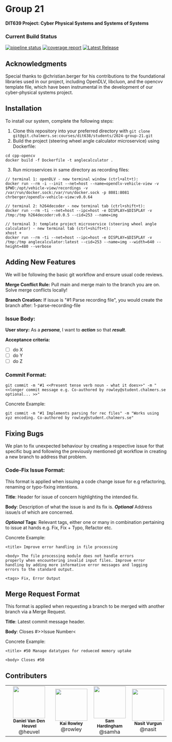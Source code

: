 # Group 21
**DIT639 Project: Cyber Physical Systems and Systems of Systems**

### Current Build Status
[![pipeline status](https://git.chalmers.se/courses/dit638/students/2024-group-21/badges/main/pipeline.svg)](https://git.chalmers.se/courses/dit638/students/2024-group-21/-/pipelines)
[![coverage report](https://git.chalmers.se/courses/dit638/students/2024-group-21/badges/main/coverage.svg)](https://git.chalmers.se/courses/dit638/students/2024-group-21/-/commits/main)
[![Latest Release](https://git.chalmers.se/courses/dit638/students/2024-group-21/-/badges/release.svg)](https://git.chalmers.se/courses/dit638/students/2024-group-21/-/releases)


## Acknowledgments
Special thanks to @christian.berger for his contributions to the foundational libraries used in our project, including OpenDLV, libcluon, and the opencvv template file, which have been instrumental in the development of our cyber-physical systems project.

## Installation
To install our system, complete the following steps:

1. Clone this repository into your preferred directory with ```git clone git@git.chalmers.se:courses/dit638/students/2024-group-21.git```
2. Build the project (steering wheel angle calculator microservice) using Dockerfile:
```
cd cpp-opencv
docker build -f Dockerfile -t anglecalculator .
```
3. Run microservices in same directory as recording files:
```
// terminal 1: openDLV - new terminal window (ctrl+alt+t):
docker run --rm -i --init --net=host --name=opendlv-vehicle-view -v $PWD:/opt/vehicle-view/recordings -v /var/run/docker.sock:/var/run/docker.sock -p 8081:8081 chrberger/opendlv-vehicle-view:v0.0.64

// terminal 2: h264decoder - new terminal tab (ctrl+shift+t):
docker run --rm -ti --net=host --ipc=host -e DISPLAY=$DISPLAY -v /tmp:/tmp h264decoder:v0.0.5 --cid=253 --name=img

// terminal 3: template project microservice (steering wheel angle calculator) - new terminal tab (ctrl+shift+t):
xhost +
docker run --rm -ti --net=host --ipc=host -e DISPLAY=$DISPLAY -v /tmp:/tmp anglecalculator:latest --cid=253 --name=img --width=640 --height=480 --verbose 
```

## Adding New Features
We will be following the basic git workflow and ensure usual code reviews.

**Merge Conflict Rule:**
Pull main and merge main to the branch you are on. Solve merge conflicts locally!

**Branch Creation:**
If issue is "#1 Parse recording file", you would create the branch after:
1-parse-recording-file

### Issue Body:
**User story:**
As a ___persona___, I want to ___action___ so that ___result___.

**Acceptance criteria:**
- [ ] do X
- [ ] do Y
- [ ] do Z

### Commit Format:
```
git commit -m "#1 <<Present tense verb noun - what it does>>" -m "<<longer commit message e.g. Co-authored by rowley@student.chalmers.se optional... >>"
```
Concrete Example:
```
git commit -m "#1 Implements parsing for rec files" -m "Works using xyz encoding. Co-authored by rowley@student.chalmers.se"
```

## Fixing Bugs
We plan to fix unexpected behaviour by creating a respective issue for that specific bug and following the previously mentioned git workflow in creating a new branch to address that problem.


### Code-Fix Issue Format:
This format is applied when issuing a code change issue for e.g refactoring, renaming or typo-fixing intentions.

**Title**: Header for issue of concern highlighting the intended fix.

**Body**: Description of what the issue is and its fix is. ***Optional*** Address issue/s of which are concerned.

***Optional*** **Tags**: Relevant tags, either one or many in combination pertaining to issue at hands e.g. Fix, Fix + Typo, Refactor etc.

Concrete Example:
```
<title> Improve error handling in file processing

<body> The file processing module does not handle errors 
properly when encountering invalid input files. Improve error 
handling by adding more informative error messages and logging 
errors to the standard output.

<tags> Fix, Error Output 
```
## Merge Request Format

This format is applied when requesting a branch to be merged with another branch via a Merge Request.

**Title**: Latest commit message header.

**Body**: Closes #>>Issue Number<

Concrete Example:
```
<title> #50 Manage datatypes for redueced memory uptake

<body> Closes #50

```

## Contributers
<table>
  <tr>
    <td align="center"><img src="https://secure.gravatar.com/avatar/3056b6827d3d959ea87306c4d2dd0c6a?s=800&d=identicon" width="100px;"/><br/><sub><b>Daniel Van Den Heuvel</b></sub><br>@heuvel</td>
    <td align="center"><img src="https://secure.gravatar.com/avatar/3271ba4e481b7c393b650b96a17344d0?s=800&d=identicon" width="100px;"/><br/><sub><b>Kai Rowley</b></sub><br>@rowley</td>
    <td align="center"><img src="https://secure.gravatar.com/avatar/82899676cb5f15c859ed9bd18921b3033716285c1331ed8406c725e91f95bd80?s=800&d=identicon" width="100px;"/><br/><sub><b>Sam Hardingham</b></sub><br>@samha</td>
    <td align="center"><img src="https://git.chalmers.se/uploads/-/system/user/avatar/3455/avatar.png?width=400" width="100px;"/><br/><sub><b>Nasit Vurgun</b></sub><br>@nasit</td>
  </tr>
 </table> 
